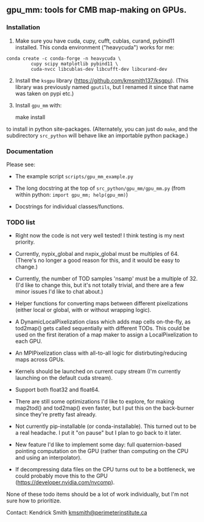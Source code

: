 ## gpu_mm: tools for CMB map-making on GPUs.

### Installation

1. Make sure you have cuda, cupy, cufft, cublas, curand, pybind11
installed. This conda environment ("heavycuda") works for me:
```
conda create -c conda-forge -n heavycuda \
         cupy scipy matplotlib pybind11 \
         cuda-nvcc libcublas-dev libcufft-dev libcurand-dev
```

2. Install the `ksgpu` library (https://github.com/kmsmith137/ksgpu).
(This library was previously named `gputils`, but I renamed it since that
name was taken on pypi etc.)

3. Install `gpu_mm` with:

    make install

to install in python site-packages. (Alternately, you can just do `make`,
and the subdirectory `src_python` will behave like an importable python
package.)

### Documentation

Please see:

  - The example script `scripts/gpu_mm_example.py`

  - The long docstring at the top of `src_python/gpu_mm/gpu_mm.py`
    (from within python: `import gpu_mm; help(gpu_mm)`)

  - Docstrings for individual classes/functions.

### TODO list

  - Right now the code is not very well tested! I think testing is my 
    next priority.

  - Currently, nypix_global and nxpix_global must be multiples of 64.
    (There's no longer a good reason for this, and it would be easy to change.)

  - Currently, the number of TOD samples 'nsamp' must be a multiple of 32.
    (I'd like to change this, but it's not totally trivial, and there are a
     few minor issues I'd like to chat about.)

  - Helper functions for converting maps between different pixelizations
    (either local or global, with or without wrapping logic).

  - A DynamicLocalPixelization class which adds map cells on-the-fly,
    as tod2map() gets called sequentially with different TODs. This could
    be used on the first iteration of a map maker to assign a LocalPixelization
    to each GPU.

  - An MPIPixelization class with all-to-all logic for distirbuting/reducing
    maps across GPUs.

  - Kernels should be launched on current cupy stream (I'm currently launching
    on the default cuda stream).

  - Support both float32 and float64.

  - There are still some optimizations I'd like to explore, for making map2tod()
    and tod2map() even faster, but I put this on the back-burner since they're
    pretty fast already.

  - Not currently pip-installable (or conda-installable). This turned out to 
    be a real headache. I put it "on pause" but I plan to go back to it later.

  - New feature I'd like to implement some day: full quaternion-based pointing
    computation on the GPU (rather than computing on the CPU and using an
    interpolator).

  - If decompressing data files on the CPU turns out to be a bottleneck, we
    could probably move this to the GPU (https://developer.nvidia.com/nvcomp).

None of these todo items should be a lot of work individually, but I'm not sure 
how to prioritize.

Contact: Kendrick Smith <kmsmith@perimeterinstitute.ca>
